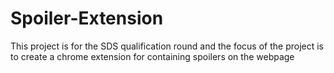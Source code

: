 # Spoiler-Extension

This project is for the SDS qualification round and the focus of the project is to create a chrome extension for containing spoilers on the webpage
